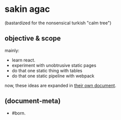 # sakin agac

(bastardized for the nonsensical turkish "calm tree")




## objective & scope

mainly:
  - learn react.
  - experiment with unobtrusive static pages
  - do that one static thing with tables
  - do that one static pipeline with webpack

now, these ideas are expanded in [their own document][ours1].




[ours1]: 403-broad-objectives.md




## (document-meta)

  - #born.
